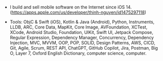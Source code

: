 * I build and sell mobile software on the Internet since iOS 14. (https://apps.apple.com/us/developer/thinh-nguyen/id1475297118)

* Tools: ObjC & Swift (iOS), Kotlin & Java (Android), Python, Instruments, LLDB, ARC, Core Data, MapKit, Core Image, AVFoundation, XCTest, XCode, Android Studio, Foundation, UIKit, Swift UI, Jetpack Compose, Regular Expression, Dependency Manager, Concurrency, Dependency Injection, MVC, MVVM, OOP, POP, SOLID, Design Patterns, AWS, CICD, Git, Agile, Scrum, REST API, ChatGPT, GitHub Copilot, Jira, Postman, Big O, Layer 7, Oxford English Dictionary, computer science, computer.

